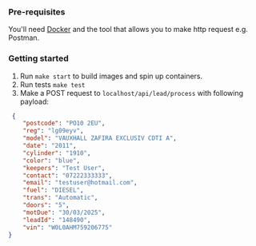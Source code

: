 ### Pre-requisites

You'll need [Docker](https://docs.docker.com/desktop/) and the tool that allows you to make http request e.g. Postman.

### Getting started

1. Run `make start` to build images and spin up containers.
3. Run tests `make test`
2. Make a POST request to  `localhost/api/lead/process` with following payload:

```json
 {
    "postcode": "PO10 2EU",
    "reg": "lg09eyv",
    "model": "VAUXHALL ZAFIRA EXCLUSIV CDTI A",
    "date": "2011",
    "cylinder": "1910",
    "color": "blue",
    "keepers": "Test User",
    "contact": "07222333333",
    "email": "testuser@hotmail.com",
    "fuel": "DIESEL",
    "trans": "Automatic",
    "doors": "5",
    "motDue": "30/03/2025",
    "leadId": "148490",
    "vin": "W0L0AHM759206775"
}
```